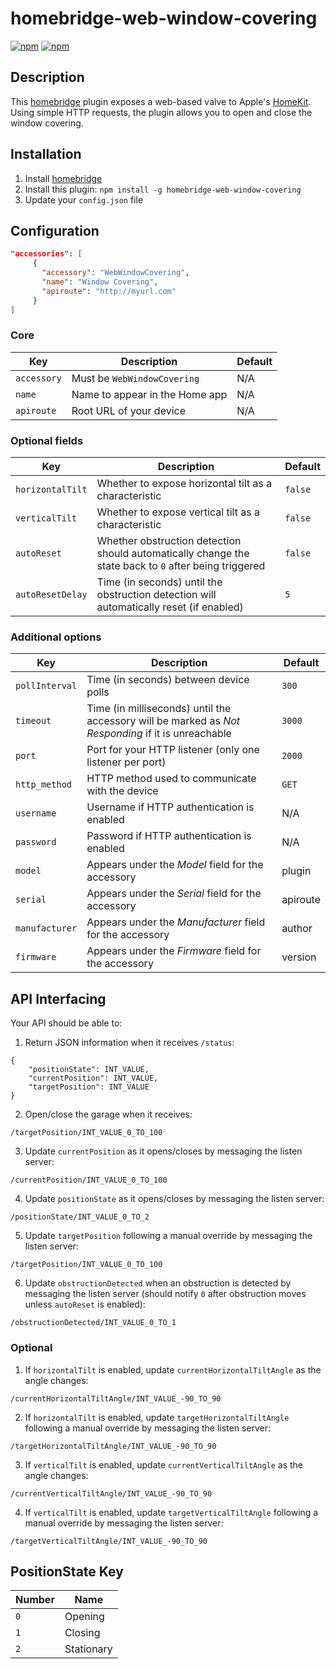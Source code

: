 # homebridge-web-window-covering

[![npm](https://img.shields.io/npm/v/homebridge-web-window-covering.svg)](https://www.npmjs.com/package/homebridge-web-window-covering) [![npm](https://img.shields.io/npm/dt/homebridge-web-window-covering.svg)](https://www.npmjs.com/package/homebridge-web-window-covering)

## Description

This [homebridge](https://github.com/nfarina/homebridge) plugin exposes a web-based valve to Apple's [HomeKit](http://www.apple.com/ios/home/). Using simple HTTP requests, the plugin allows you to open and close the window covering.

## Installation

1. Install [homebridge](https://github.com/nfarina/homebridge#installation-details)
2. Install this plugin: `npm install -g homebridge-web-window-covering`
3. Update your `config.json` file

## Configuration

```json
"accessories": [
     {
       "accessory": "WebWindowCovering",
       "name": "Window Covering",
       "apiroute": "http://myurl.com"
     }
]
```

### Core
| Key | Description | Default |
| --- | --- | --- |
| `accessory` | Must be `WebWindowCovering` | N/A |
| `name` | Name to appear in the Home app | N/A |
| `apiroute` | Root URL of your device | N/A |

### Optional fields
| Key | Description | Default |
| --- | --- | --- |
| `horizontalTilt` | Whether to expose horizontal tilt as a characteristic | `false` |
| `verticalTilt` | Whether to expose vertical tilt as a characteristic | `false` |
| `autoReset` | Whether obstruction detection should automatically change the state back to `0` after being triggered | `false` |
| `autoResetDelay` | Time (in seconds) until the obstruction detection will automatically reset (if enabled) | `5` |

### Additional options
| Key | Description | Default |
| --- | --- | --- |
| `pollInterval` | Time (in seconds) between device polls | `300` |
| `timeout` | Time (in milliseconds) until the accessory will be marked as _Not Responding_ if it is unreachable | `3000` |
| `port` | Port for your HTTP listener (only one listener per port) | `2000` |
| `http_method` | HTTP method used to communicate with the device | `GET` |
| `username` | Username if HTTP authentication is enabled | N/A |
| `password` | Password if HTTP authentication is enabled | N/A |
| `model` | Appears under the _Model_ field for the accessory | plugin |
| `serial` | Appears under the _Serial_ field for the accessory | apiroute |
| `manufacturer` | Appears under the _Manufacturer_ field for the accessory | author |
| `firmware` | Appears under the _Firmware_ field for the accessory | version |

## API Interfacing

Your API should be able to:

1. Return JSON information when it receives `/status`:
```
{
    "positionState": INT_VALUE,
    "currentPosition": INT_VALUE,
    "targetPosition": INT_VALUE
}
```

2. Open/close the garage when it receives:
```
/targetPosition/INT_VALUE_0_TO_100
```

3. Update `currentPosition` as it opens/closes by messaging the listen server:
```
/currentPosition/INT_VALUE_0_TO_100
```

4. Update `positionState` as it opens/closes by messaging the listen server:
```
/positionState/INT_VALUE_0_TO_2
```

5. Update `targetPosition` following a manual override by messaging the listen server:
```
/targetPosition/INT_VALUE_0_TO_100
```

6. Update `obstructionDetected` when an obstruction is detected by messaging the listen server (should notify `0` after obstruction moves unless `autoReset` is enabled):
```
/obstructionDetected/INT_VALUE_0_TO_1
```

### Optional

1. If `horizontalTilt` is enabled, update `currentHorizontalTiltAngle` as the angle changes:
```
/currentHorizontalTiltAngle/INT_VALUE_-90_TO_90
```

2. If `horizontalTilt` is enabled, update `targetHorizontalTiltAngle` following a manual override by messaging the listen server:
```
/targetHorizontalTiltAngle/INT_VALUE_-90_TO_90
```

3. If `verticalTilt` is enabled, update `currentVerticalTiltAngle` as the angle changes:
```
/currentVerticalTiltAngle/INT_VALUE_-90_TO_90
```

4. If `verticalTilt` is enabled, update `targetVerticalTiltAngle` following a manual override by messaging the listen server:
```
/targetVerticalTiltAngle/INT_VALUE_-90_TO_90
```

## PositionState Key

| Number | Name |
| --- | --- |
| `0` | Opening |
| `1` | Closing |
| `2` | Stationary |
